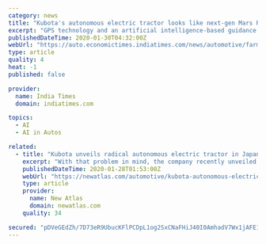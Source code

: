 ```yaml
---
category: news
title: "Kubota's autonomous electric tractor looks like next-gen Mars Rover"
excerpt: "GPS technology and an artificial intelligence-based guidance system New Delhi: Agricultural machinery manufacturer Kubota has developed a driverless tractor that is fully electric. Known as X tractor, it has been designed as part of the company's Agrirobo automated technology program The company has now revealed much of the technical details of ..."
publishedDateTime: 2020-01-30T04:32:00Z
webUrl: "https://auto.economictimes.indiatimes.com/news/automotive/farm-equipment/kubotas-autonomous-electric-tractor-looks-like-next-gen-mars-rover/73756707"
type: article
quality: 4
heat: -1
published: false

provider:
  name: India Times
  domain: indiatimes.com

topics:
  - AI
  - AI in Autos

related:
  - title: "Kubota unveils radical autonomous electric tractor in Japan"
    excerpt: "With that problem in mind, the company recently unveiled a concept for helping those farmers out – a driverless tractor. Known as the X tractor (a play ... Utilizing a combination of GPS, onboard sensors such as cameras, and an artificial intelligence-based guidance system, it's able to autonomously make its way around both regular fields ..."
    publishedDateTime: 2020-01-28T01:53:00Z
    webUrl: "https://newatlas.com/automotive/kubota-autonomous-electric-tractor/"
    type: article
    provider:
      name: New Atlas
      domain: newatlas.com
    quality: 34

secured: "pDVeGEdZh/7D73eR9UbucKFlPCDpL1og2SxCNaFHiJ40I0AmhadV7Wx1jAFE1qZs25RnSeegFTxlQPHJH+vl4DoTRlA7zV3ROb9XsifFX5w8PCrjCfvTvPRRl1iXrYGyDOqq5/4fKzE+42N5a2r4h0HNz3iTjnBtYxWGa5DWU9Jue9GPMafpNmxJtPAZHpXL6XfX/YFa7TML0pC0TkpiKBXpXdfw0eBDQOwoEtciYNFJZXNtUURAXENwdxnFhkSibN4Ej9yMfYtR3u7rjywT/ZY0QR8LdXDw8LhP3Ftnr6FyFDTDrkhioXrnjCT87klEwKLfcpYsxqlzkB9Abm+RvA9rrQF9VJ3+08LeL/0F4nHkhu0axnDgWGtxYxEygnbFtNF/4+xIKoOFOJeByhW3/1+9aBWCj2roTbCN/TpDHomRXbhonaMInCotgO56XLRo3/9D5TbUHcX+rPGkOcCxFY5S5p1/PSaQGBtTTZkpEvI=;kZXNOzL4tnR5daB8W/H/mA=="
---
```



